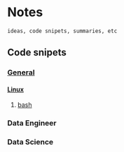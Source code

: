 # Notes

```description
ideas, code snipets, summaries, etc
```

## Code snipets

### [General](general)

#### [Linux](general/linux)

1. [bash](general/linux/bash.md)

### Data Engineer

### Data Science

